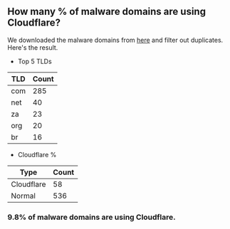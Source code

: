 ## How many % of malware domains are using Cloudflare?


We downloaded the malware domains from [here](https://urlhaus.abuse.ch) and filter out duplicates.
Here's the result.


[//]: # (start replacement)


- Top 5 TLDs

| TLD | Count |
| --- | --- |
| com | 285 |
| net | 40 |
| za | 23 |
| org | 20 |
| br | 16 |


- Cloudflare %

| Type | Count |
| --- | --- |
| Cloudflare | 58 |
| Normal | 536 |


### 9.8% of malware domains are using Cloudflare.